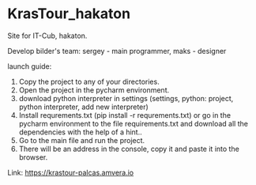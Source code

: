 # KrasTour_hakaton
Site for IT-Cub, hakaton.

Develop bilder's team:
sergey - main programmer,
maks - designer


launch guide:
1. Copy the project to any of your directories.
2. Open the project in the pycharm environment.
3. download python interpreter in settings (settings, python: project, python interpreter, add new interpreter)
4. Install requrements.txt (pip install -r requrements.txt) or go in the pycharm environment to the file requirements.txt and download all the dependencies with the help of a hint..
5. Go to the main file and run the project.
6. There will be an address in the console, copy it and paste it into the browser.

Link:
https://krastour-palcas.amvera.io







